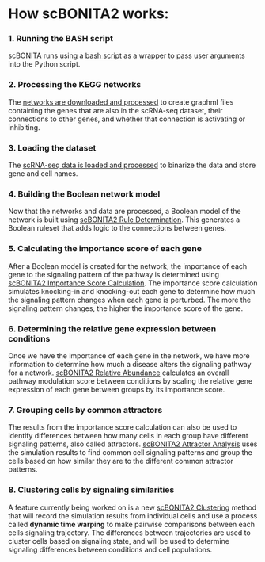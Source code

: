 
# How scBONITA2 works:
### 1. Running the BASH script
scBONITA runs using a [bash script](setup_instructions/bash_script_instructions.md) as a wrapper to pass user arguments into the Python script.

### 2. Processing the KEGG networks
The [networks are downloaded and processed](how_it_works/how_network_processing_works.md) to create graphml files containing the genes that are also in the scRNA-seq dataset, their connections to other genes, and whether that connection is activating or inhibiting.

### 3. Loading the dataset
The [scRNA-seq data is loaded and processed](how_it_works/how_loading_data_works.md) to binarize the data and store gene and cell names.

### 4. Building the Boolean network model
Now that the networks and data are processed, a Boolean model of the network is built using [scBONITA2 Rule Determination](how_it_works/how_rule_determination_works.md). This generates a Boolean ruleset that adds logic to the connections between genes. 

### 5. Calculating the importance score of each gene
After a Boolean model is created for the network, the importance of each gene to the signaling pattern of the pathway is determined using [scBONITA2 Importance Score Calculation](how_it_works/how_importance_score_works.md). The importance score calculation simulates knocking-in and knocking-out each gene to determine how much the signaling pattern changes when each gene is perturbed. The more the signaling pattern changes, the higher the importance score of the gene.

### 6. Determining the relative gene expression between conditions
Once we have the importance of each gene in the network, we have more information to determine how much a disease alters the signaling pathway for a network. [scBONITA2 Relative Abundance](how_it_works/how_relative_abundance_works.md) calculates an overall pathway modulation score between conditions by scaling the relative gene expression of each gene between groups by its importance score.

### 7. Grouping cells by common attractors
The results from the importance score calculation can also be used to identify differences between how many cells in each group have different signaling patterns, also called attractors. [scBONITA2 Attractor Analysis](how_it_works/how_attractor_analysis_works.md) uses the simulation results to find common cell signaling patterns and group the cells based on how similar they are to the different common attractor patterns.

### 8. Clustering cells by signaling similarities
A feature currently being worked on is a new [scBONITA2 Clustering](how_it_works/how_new_clustering_method_works.md) method that will record the simulation results from individual cells and use a process called **dynamic time warping** to make pairwise comparisons between each cells signaling trajectory. The differences between trajectories are used to cluster cells based on signaling state, and will be used to determine signaling differences between conditions and cell populations.